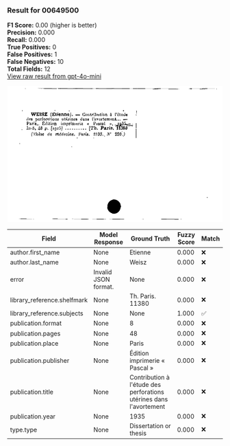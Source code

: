 ### Result for 00649500
**F1 Score:** 0.00 (higher is better)<br>**Precision:** 0.000<br>**Recall:** 0.000<br>**True Positives:** 0<br>**False Positives:** 1<br>**False Negatives:** 10<br>**Total Fields:** 12<br>[View raw result from gpt-4o-mini](https://github.com/RISE-UNIBAS/humanities_data_benchmark/blob/main/results/2025-10-03/T0164/request_T0164_00649500.json)

<img src="https://github.com/RISE-UNIBAS/humanities_data_benchmark/blob/main/benchmarks/zettelkatalog/images/00649500.jpg?raw=true" alt="00649500" width="600px">

| Field | Model Response | Ground Truth | Fuzzy Score | Match |
|-------|----------------|--------------|-------------|-------|
| author.first_name | None | Etienne | 0.000 | ❌ |
| author.last_name | None | Weisz | 0.000 | ❌ |
| error | Invalid JSON format. | None | 0.000 | ❌ |
| library_reference.shelfmark | None | Th. Paris. 11380 | 0.000 | ❌ |
| library_reference.subjects | None | None | 1.000 | ✅ |
| publication.format | None | 8 | 0.000 | ❌ |
| publication.pages | None | 48 | 0.000 | ❌ |
| publication.place | None | Paris | 0.000 | ❌ |
| publication.publisher | None | Édition imprimerie « Pascal » | 0.000 | ❌ |
| publication.title | None | Contribution à l'étude des perforations utérines dans l'avortement | 0.000 | ❌ |
| publication.year | None | 1935 | 0.000 | ❌ |
| type.type | None | Dissertation or thesis | 0.000 | ❌ |
